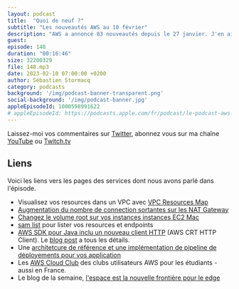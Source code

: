 ```yaml
---
layout: podcast
title:  "Quoi de neuf ?"
subtitle: "Les nouveautés AWS au 10 février"
description: "AWS a annoncé 83 nouveautés depuis le 27 janvier. J'en ai épinglé 7 qui pourraient être intéressantes pour vous, les builders . On parle de visualisation de vos VPC dans la console et d'un changement sur les NAT Gateways. Pour les développeurs, on parle de SAM, de EC2 Mac, et du AWS SDK pour Java. On parle aussi d'une implémentation de référence pour vos pipelines de déployement d'application - c'est du costaud vous verrez. Je termine en parlant de l'espace, la nouvelle frontière pour le edge computing, vraiment edge puisque dans les satellites."
guest: 
episode: 148
duration: "00:16:46"
size: 32200329
file: 148.mp3
date: 2023-02-10 07:00:00 +0200
author: Sébastien Stormacq
category: podcasts
background: '/img/podcast-banner-transparent.png'
social-background: '/img/podcast-banner.jpg'
appleEpisodeId: 1000598991622
# appleEpisodeId: https://podcasts.apple.com/fr/podcast/le-podcast-aws-en-français/id1452118442
---
```


Laissez-moi vos commentaires sur [Twitter](https://twitter.com/sebsto), abonnez vous sur ma chaîne [YouTube](https://www.youtube.com/sebsto) ou [Twitch.tv](https://www.twitch.tv/sebAWS)

## Liens

Voici les liens vers les pages des services dont nous avons parlé dans l'épisode.

- Visualisez vos resources dans un VPC avec [VPC Resources Map](https://aws.amazon.com/blogs/aws/new-visualize-your-vpc-resources-from-amazon-vpc-creation-experience/)
- [Augmentation du nombre de connection sortantes sur les NAT Gateway](https://aws.amazon.com/about-aws/whats-new/2023/02/amazon-nat-gateways-capacity-concurrent-connections-unique-destination/)
- [Changez le volume root sur vos instances instances EC2 Mac](https://aws.amazon.com/about-aws/whats-new/2023/02/amazon-ec2-mac-instances-root-volumes-quick-instance-restoration/)
- [sam list](https://aws.amazon.com/about-aws/whats-new/2023/02/aws-sam-cli-sam-list-command-inspect-resources/) pour lister vos resources et  endpoints
- [AWS SDK pour Java inclu un nouveau client HTTP](https://aws.amazon.com/about-aws/whats-new/2023/02/aws-crt-http-client-sdk-java-2-x/) (AWS CRT HTTP Client). Le [blog post](https://aws.amazon.com/blogs/developer/announcing-availability-of-the-aws-crt-http-client-in-the-aws-sdk-for-java-2-x/) a tous les détails.
- Une [architetcure de référence et une implémentation de pipeline de déployements pour vos application](https://aws.amazon.com/blogs/aws/new_deployment_pipelines_reference_architecture_and_-reference_implementations/)
- Les [AWS Cloud Club](https://aws.amazon.com/developer/community/students/) des clubs utilisateurs AWS pour les étudiants - aussi en France.
- Le blog de la semaine, [l'espace est la nouvelle frontière pour le edge](https://aviationweek.com/aerospace/commercial-space/why-amazon-web-services-going-space?es_id=09cb1d8fe5)